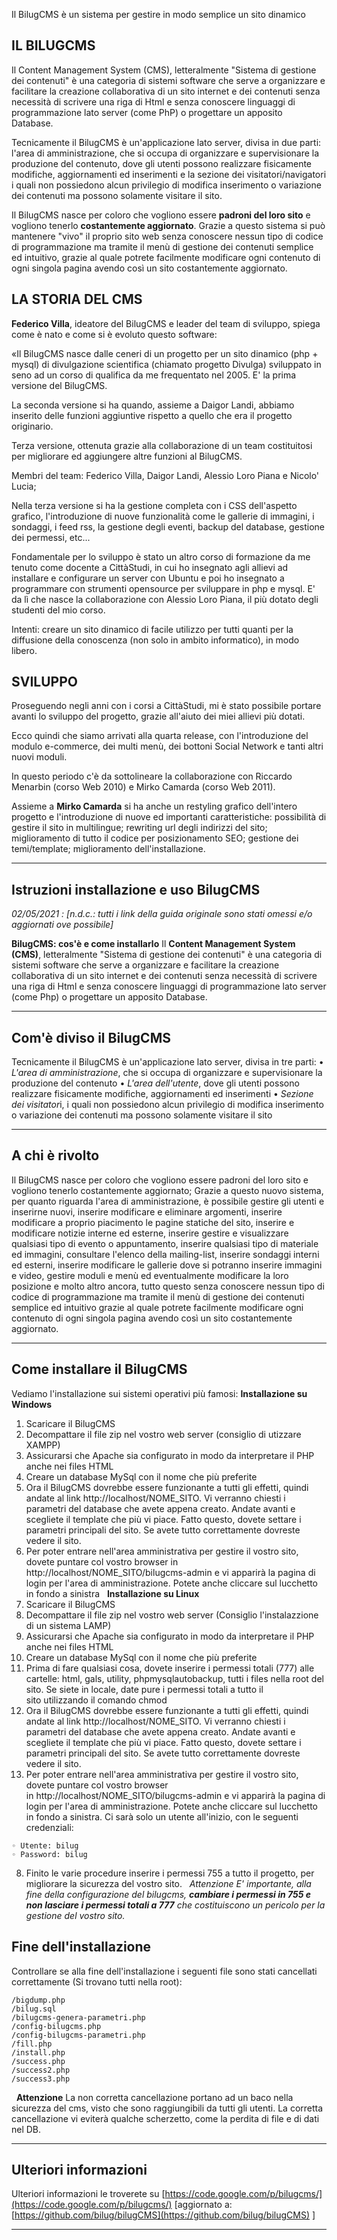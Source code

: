 
Il BilugCMS è un sistema per gestire in modo semplice un sito dinamico

## **IL BILUGCMS**

Il Content Management System (CMS), letteralmente "Sistema di gestione dei contenuti" è una categoria di sistemi software che serve a organizzare e facilitare la creazione collaborativa di un sito internet e dei contenuti senza necessità di scrivere una riga di Html e senza conoscere linguaggi di programmazione lato server (come PhP) o progettare un apposito Database.

Tecnicamente il BilugCMS è un'applicazione lato server, divisa in due parti: l'area di amministrazione, che si occupa di organizzare e supervisionare la produzione del contenuto, dove gli utenti possono realizzare fisicamente modifiche, aggiornamenti ed inserimenti e la sezione dei visitatori/navigatori i quali non possiedono alcun privilegio di modifica inserimento o variazione dei contenuti ma possono solamente visitare il sito.

Il BilugCMS nasce per coloro che vogliono essere **padroni del loro sito** e vogliono tenerlo **costantemente aggiornato**. Grazie a questo sistema si può mantenere "vivo" il proprio sito web senza conoscere nessun tipo di codice di programmazione ma tramite il menù di gestione dei contenuti semplice ed intuitivo, grazie al quale potrete facilmente modificare ogni contenuto di ogni singola pagina avendo così un sito costantemente aggiornato.

## **LA STORIA DEL CMS**

**Federico Villa**, ideatore del BilugCMS e leader del team di sviluppo, spiega come è nato e come si è evoluto questo software:

«Il BilugCMS nasce dalle ceneri di un progetto per un sito dinamico (php + mysql) di divulgazione scientifica (chiamato progetto Divulga) sviluppato in seno ad un corso di qualifica da me frequentato nel 2005. E' la prima versione del BilugCMS.

La seconda versione si ha quando, assieme a Daigor Landi, abbiamo inserito delle funzioni aggiuntive rispetto a quello che era il progetto originario.

Terza versione, ottenuta grazie alla collaborazione di un team costituitosi per migliorare ed aggiungere altre funzioni al BilugCMS.

Membri del team: Federico Villa, Daigor Landi, Alessio Loro Piana e Nicolo' Lucia;

Nella terza versione si ha la gestione completa con i CSS dell'aspetto grafico, l'introduzione di nuove funzionalità come le gallerie di immagini, i sondaggi, i feed rss, la gestione degli eventi, backup del database, gestione dei permessi, etc...

Fondamentale per lo sviluppo è stato un altro corso di formazione da me tenuto come docente a CittàStudi, in cui ho insegnato agli allievi ad installare e configurare un server con Ubuntu e poi ho insegnato a programmare con strumenti opensource per sviluppare in php e mysql. E' da lì che nasce la collaborazione con Alessio Loro Piana, il più dotato degli studenti del mio corso.

Intenti: creare un sito dinamico di facile utilizzo per tutti quanti per la diffusione della conoscenza (non solo in ambito informatico), in modo libero.

## **SVILUPPO**

Proseguendo negli anni con i corsi a CittàStudi, mi è stato possibile portare avanti lo sviluppo del progetto, grazie all'aiuto dei miei allievi più dotati.

Ecco quindi che siamo arrivati alla quarta release, con l'introduzione del modulo e-commerce, dei multi menù, dei bottoni Social Network e tanti altri nuovi moduli.

In questo periodo c'è da sottolineare la collaborazione con Riccardo Menarbin (corso Web 2010) e Mirko Camarda (corso Web 2011).

Assieme a **Mirko Camarda** si ha anche un restyling grafico dell'intero progetto e l'introduzione di nuove ed importanti caratteristiche: possibilità di gestire il sito in multilingue; rewriting url degli indirizzi del sito; miglioramento di tutto il codice per posizionamento SEO; gestione dei temi/template; miglioramento dell'installazione.



* * *
## **Istruzioni installazione e uso BilugCMS**

*02/05/2021 : [n.d.c.: tutti i link della guida originale sono stati omessi e/o aggiornati ove possibile]*

**BilugCMS: cos'è e come installarlo**
Il **Content Management System (CMS)**, letteralmente "Sistema di gestione dei contenuti" è una categoria di sistemi software che serve a organizzare e facilitare la creazione collaborativa di un sito internet e dei contenuti senza necessità di scrivere una riga di Html e senza conoscere linguaggi di programmazione lato server (come Php) o progettare un apposito Database.
 
 
* * *
## **Com'è diviso il BilugCMS**
Tecnicamente il BilugCMS è un'applicazione lato server, divisa in tre parti:
    • *L'area di amministrazione*, che si occupa di organizzare e supervisionare la produzione del contenuto 
    • *L'area dell'utente*, dove gli utenti possono realizzare fisicamente modifiche, aggiornamenti ed inserimenti 
    • *Sezione dei visitator*i, i quali non possiedono alcun privilegio di modifica inserimento o variazione dei contenuti ma possono solamente visitare il sito 
 
 
* * *
## **A chi è rivolto**
Il BilugCMS nasce per coloro che vogliono essere padroni del loro sito e vogliono tenerlo costantemente aggiornato; Grazie a questo nuovo sistema, per quanto riguarda l'area di amministrazione, è possibile gestire gli utenti e inserirne nuovi, inserire modificare e eliminare argomenti, inserire modificare a proprio piacimento le pagine statiche del sito, inserire e modificare notizie interne ed esterne, inserire gestire e visualizzare qualsiasi tipo di evento o appuntamento, inserire qualsiasi tipo di materiale ed immagini, consultare l'elenco della mailing-list, inserire sondaggi interni ed esterni, inserire modificare le gallerie dove si potranno inserire immagini e video, gestire moduli e menù ed eventualmente modificare la loro posizione e molto altro ancora, tutto questo senza conoscere nessun tipo di codice di programmazione ma tramite il menù di gestione dei contenuti semplice ed intuitivo grazie al quale potrete facilmente modificare ogni contenuto di ogni singola pagina avendo così un sito costantemente aggiornato.
 
 
* * *
## **Come installare il BilugCMS** 
Vediamo l'installazione sui sistemi operativi più famosi:
	**Installazione su Windows**
 1. Scaricare il BilugCMS 
 2. Decompattare il file zip nel vostro web server (consiglio di utizzare XAMPP) 
 3. Assicurarsi che Apache sia configurato in modo da interpretare il PHP anche nei files HTML 
 4. Creare un database MySql con il nome che più preferite 
 5. Ora il BilugCMS dovrebbe essere funzionante a tutti gli effetti, quindi andate al link http://localhost/NOME_SITO. Vi verranno chiesti i parametri del database che avete appena creato. Andate avanti e scegliete il template che più vi piace. Fatto questo, dovete settare i parametri principali del sito. Se avete tutto correttamente dovreste vedere il sito. 
 6. Per poter entrare nell'area amministrativa per gestire il vostro sito, dovete puntare col vostro browser in http://localhost/NOME_SITO/bilugcms-admin e vi apparirà la pagina di login per l'area di amministrazione. Potete anche cliccare sul lucchetto in fondo a sinistra 
 
**Installazione su Linux**
1. Scaricare il BilugCMS 
2. Decompattare il file zip nel vostro web server (Consiglio l'instalazzione di un sistema LAMP) 
3. Assicurarsi che Apache sia configurato in modo da interpretare il PHP anche nei files HTML 
4. Creare un database MySql con il nome che più preferite 
5. Prima di fare qualsiasi cosa, dovete inserire i permessi totali (777) alle cartelle: html, gals, utility, phpmysqlautobackup, tutti i files nella root del sito. Se siete in locale, date pure i permessi totali a tutto il sito utilizzando il comando chmod 
6. Ora il BilugCMS dovrebbe essere funzionante a tutti gli effetti, quindi andate al link http://localhost/NOME_SITO. Vi verranno chiesti i parametri del database che avete appena creato. Andate avanti e scegliete il template che più vi piace. Fatto questo, dovete settare i parametri principali del sito. Se avete tutto correttamente dovreste vedere il sito. 
7. Per poter entrare nell'area amministrativa per gestire il vostro sito, dovete puntare col vostro browser in http://localhost/NOME_SITO/bilugcms-admin e vi apparirà la pagina di login per l'area di amministrazione. Potete anche cliccare sul lucchetto in fondo a sinistra. Ci sarà solo un utente all'inizio, con le seguenti credenziali: 
```
◦ Utente: bilug 
◦ Password: bilug
``` 
8. Finito le varie procedure inserire i permessi 755 a tutto il progetto, per migliorare la sicurezza del vostro sito. 
 
*Attenzione
E' importante, alla fine della configurazione del bilugcms, **cambiare i permessi in 755 e non lasciare i permessi totali a 777** che costituiscono un pericolo per la gestione del vostro sito.*
 
##  **Fine dell'installazione**
Controllare se alla fine dell'installazione i seguenti file sono stati cancellati correttamente (Si trovano tutti nella root):
```
/bigdump.php 
/bilug.sql 
/bilugcms-genera-parametri.php 
/config-bilugcms.php 
/config-bilugcms-parametri.php 
/fill.php 
/install.php 
/success.php 
/success2.php 
/success3.php
``` 
 
**Attenzione**
La non corretta cancellazione portano ad un baco nella sicurezza del cms, visto che sono raggiungibili da tutti gli utenti. La corretta cancellazione vi eviterà qualche scherzetto, come la perdita di file e di dati nel DB.

* * *
## **Ulteriori informazioni**
Ulteriori informazioni le troverete su [https://code.google.com/p/bilugcms/](https://code.google.com/p/bilugcms/) [aggiornato a: [https://github.com/bilug/bilugCMS](https://github.com/bilug/bilugCMS) ]


* * *

 
